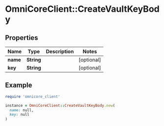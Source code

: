 # OmniCoreClient::CreateVaultKeyBody

## Properties

| Name | Type | Description | Notes |
| ---- | ---- | ----------- | ----- |
| **name** | **String** |  | [optional] |
| **key** | **String** |  | [optional] |

## Example

```ruby
require 'omnicore_client'

instance = OmniCoreClient::CreateVaultKeyBody.new(
  name: null,
  key: null
)
```

